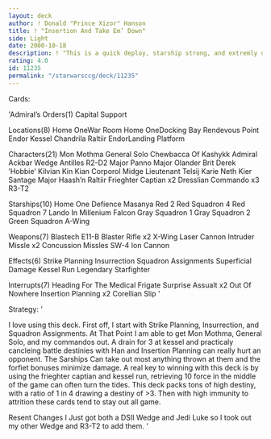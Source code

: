 ```yaml
---
layout: deck
author: ! Donald "Prince Xizor" Hanson
title: ! "Insertion And Take Em’ Down"
side: Light
date: 2000-10-18
description: ! "This is a quick deploy, starship strong, and extremly defensive deck.The main Idea is to take control of the systems and sweep through with aground assualt."
rating: 4.0
id: 11235
permalink: "/starwarsccg/deck/11235"
---
```

Cards: 

'Admiral’s Orders(1)
Capital Support

Locations(8)
Home OneWar Room
Home OneDocking Bay
Rendevous Point
Endor
Kessel
Chandrila
Raltiir
EndorLanding Platform

Characters(21)
Mon Mothma
General Solo
Chewbacca Of Kashykk
Admiral Ackbar
Wedge Antilles
R2-D2
Major Panno
Major Olander Brit
Derek ’Hobbie’ Kilvian
Kin Kian
Corporol Midge
Lieutenant Telsij
Karie Neth
Kier Santage
Major Haash’n
Raltiir Frieghter Captian x2
Dresslian Commando x3
R3-T2

Starships(10)
Home One
Defience
Masanya
Red 2
Red Squadron 4
Red Squadron 7
Lando In Millenium Falcon
Gray Squadron 1
Gray Squadron 2
Green Squadron A-Wing

Weapons(7)
Blastech E11-B Blaster Rifle x2
X-Wing Laser Cannon
Intruder Missle x2
Concussion Missles
SW-4 Ion Cannon

Effects(6)
Strike Planning
Insurrection
Squadron Assignments
Superficial Damage
Kessel Run
Legendary Starfighter

Interrupts(7)
Heading For The Medical Frigate
Surprise Assualt x2
Out Of Nowhere
Insertion Planning x2
Corellian Slip '

Strategy: '

I love using this deck.
First off, I start with Strike Planning, Insurrection, and Squadron
Assignments.  At That Point I am able to get Mon Mothma, General Solo, and
my commandos out.
A drain for 3 at kessel and practicaly cancleing battle
destinies with Han and Insertion Planning can really hurt an opponent.
The Sarships Can take out most anything thrown at them and the forfiet
bonuses minimize damage. A real key to winning with this deck is by
using the frieghter captian and kessel run, retrieving 10 force in the
middle of the game can often turn the tides. This deck packs tons of high
destiny, with a ratio of 1 in 4 drawing a destiny of >3. Then with high
immunity to attrition these cards tend to stay out all game.


Resent Changes
I Just got both a DSII Wedge and Jedi Luke so I took out my other Wedge and R3-T2 to add them. '
